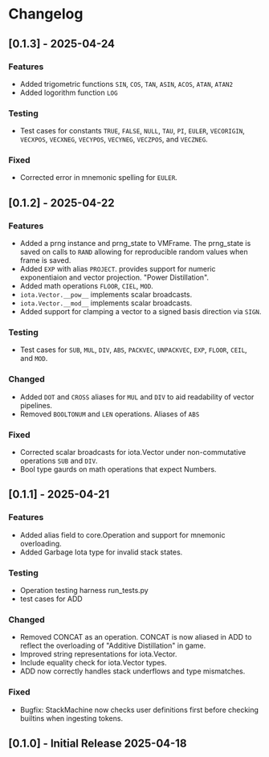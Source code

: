 # Changelog

## [0.1.3] - 2025-04-24
### Features
* Added trigometric functions `SIN`, `COS`, `TAN`, `ASIN`, `ACOS`, `ATAN`, `ATAN2`
* Added logorithm function `LOG`

### Testing
* Test cases for constants `TRUE`, `FALSE`, `NULL`, `TAU`, `PI`, `EULER`, `VECORIGIN`, `VECXPOS`, `VECXNEG`, `VECYPOS`, `VECYNEG`, `VECZPOS`, and `VECZNEG`.

### Fixed
* Corrected error in mnemonic spelling for `EULER`.


## [0.1.2] - 2025-04-22
### Features
* Added a prng instance and prng_state to VMFrame. The prng_state is saved on calls to `RAND` allowing for reproducible random values when frame is saved.
* Added `EXP` with alias `PROJECT`. provides support for numeric exponentiaion and vector projection. "Power Distillation".
* Added math operations `FLOOR`, `CIEL`, `MOD`.
* `iota.Vector.__pow__` implements scalar broadcasts.
* `iota.Vector.__mod__` implements scalar broadcasts.
* Added support for clamping a vector to a signed basis direction via `SIGN`.

### Testing
* Test cases for `SUB`, `MUL`, `DIV`, `ABS`, `PACKVEC`, `UNPACKVEC`, `EXP`, `FLOOR`, `CEIL`, and `MOD`.

### Changed
* Added `DOT` and `CROSS` aliases for `MUL` and `DIV` to aid readability of vector pipelines.
* Removed `BOOLTONUM` and `LEN` operations. Aliases of `ABS`

### Fixed
* Corrected scalar broadcasts for iota.Vector under non-commutative operations `SUB` and `DIV`.
* Bool type gaurds on math operations that expect Numbers.


## [0.1.1] - 2025-04-21
### Features
* Added alias field to core.Operation and support for mnemonic overloading.
* Added Garbage Iota type for invalid stack states.

### Testing
* Operation testing harness run_tests.py 
* test cases for ADD

### Changed
* Removed CONCAT as an operation. CONCAT is now aliased in ADD to reflect the overloading of "Additive Distillation" in game.
* Improved string representations for iota.Vector.
* Include equality check for iota.Vector types.
* ADD now correctly handles stack underflows and type mismatches.

### Fixed
* Bugfix: StackMachine now checks user definitions first before checking builtins when ingesting tokens.


## [0.1.0] - Initial Release 2025-04-18